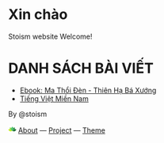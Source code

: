 # Xin chào
Stoism website
Welcome!

# DANH SÁCH BÀI VIẾT
* [Ebook: Ma Thổi Đèn - Thiên Hạ Bá Xướng](pages/231203/MaThoiDen.html)
* [Tiếng Việt Miền Nam](pages/231129/TiengVietMienNam.html)











<p>By @stoism</p>
<p>
  <a href="/pages/about.html"><img src="pages/source/logo16.png" width="16" /></a> <a href="/pages/about.html">About</a>
  &mdash;
  <a href="https://github.com/stoism/stoism.github.io" target="_blank" rel="noopener noreferrer">Project</a> 
  &mdash;
  <a href="https://pages.github.com/themes" target="_blank" rel="noopener noreferrer">Theme</a>
</p>
